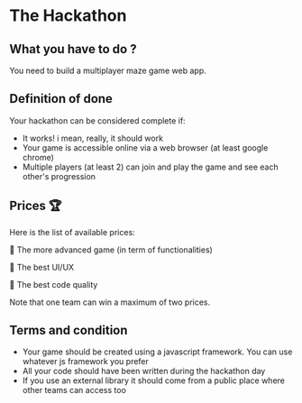 # The Hackathon

## What you have to do ?

You need to build a multiplayer maze game web app.

## Definition of done

Your hackathon can be considered complete if:

- It works! i mean, really, it should work
- Your game is accessible online via a web browser (at least google chrome)
- Multiple players (at least 2) can join and play the game and see each other's progression

## Prices :trophy:

Here is the list of available prices:

:medal_sports: The more advanced game (in term of functionalities)

:medal_sports: The best UI/UX

:medal_sports: The best code quality

Note that one team can win a maximum of two prices.

## Terms and condition

- Your game should be created using a javascript framework. You can use whatever js framework you prefer
- All your code should have been written during the hackathon day
- If you use an external library it should come from a public place where other teams can access too
